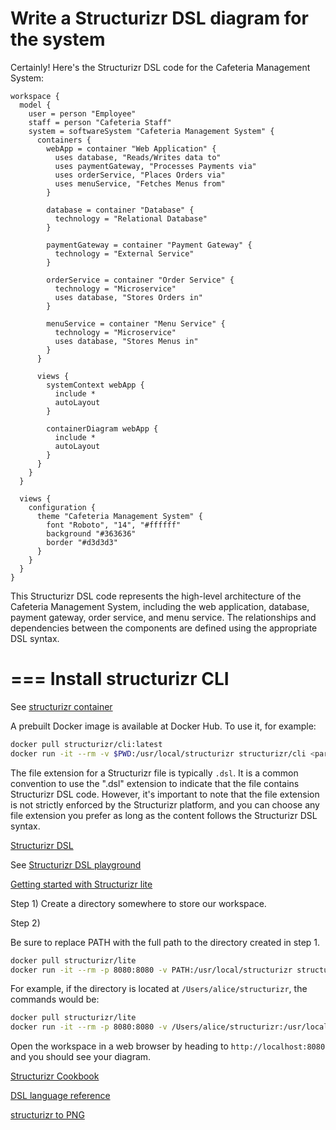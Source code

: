 Write a Structurizr DSL diagram for the system
===

Certainly! Here's the Structurizr DSL code for the Cafeteria Management System:

```
workspace {
  model {
    user = person "Employee"
    staff = person "Cafeteria Staff"
    system = softwareSystem "Cafeteria Management System" {
      containers {
        webApp = container "Web Application" {
          uses database, "Reads/Writes data to"
          uses paymentGateway, "Processes Payments via"
          uses orderService, "Places Orders via"
          uses menuService, "Fetches Menus from"
        }

        database = container "Database" {
          technology = "Relational Database"
        }

        paymentGateway = container "Payment Gateway" {
          technology = "External Service"
        }

        orderService = container "Order Service" {
          technology = "Microservice"
          uses database, "Stores Orders in"
        }

        menuService = container "Menu Service" {
          technology = "Microservice"
          uses database, "Stores Menus in"
        }
      }

      views {
        systemContext webApp {
          include *
          autoLayout
        }

        containerDiagram webApp {
          include *
          autoLayout
        }
      }
    }
  }

  views {
    configuration {
      theme "Cafeteria Management System" {
        font "Roboto", "14", "#ffffff"
        background "#363636"
        border "#d3d3d3"
      }
    }
  }
}
```

This Structurizr DSL code represents the high-level architecture of the Cafeteria Management System, including the web application, database, payment gateway, order service, and menu service. The relationships and dependencies between the components are defined using the appropriate DSL syntax.

===
Install structurizr CLI
===

See [structurizr container](https://github.com/structurizr/cli/blob/master/docs/containers.md)

A prebuilt Docker image is available at Docker Hub. To use it, for example:

```bash
docker pull structurizr/cli:latest
docker run -it --rm -v $PWD:/usr/local/structurizr structurizr/cli <parameters>
```

The file extension for a Structurizr file is typically `.dsl`. It is a common convention to use the ".dsl" extension to indicate that the file contains Structurizr DSL code. However, it's important to note that the file extension is not strictly enforced by the Structurizr platform, and you can choose any file extension you prefer as long as the content follows the Structurizr DSL syntax.

[Structurizr DSL](https://github.com/structurizr/dsl)

See [Structurizr DSL playground](https://structurizr.com/dsl)

[Getting started with Structurizr lite](https://dev.to/simonbrown/getting-started-with-structurizr-lite-27d0)

Step 1) Create a directory somewhere to store our workspace.

Step 2)

Be sure to replace PATH with the full path to the directory created in step 1.

```bash
docker pull structurizr/lite
docker run -it --rm -p 8080:8080 -v PATH:/usr/local/structurizr structurizr/lite
```

For example, if the directory is located at `/Users/alice/structurizr`, the commands would be:

```bash
docker pull structurizr/lite
docker run -it --rm -p 8080:8080 -v /Users/alice/structurizr:/usr/local/structurizr structurizr/lite
```

Open the workspace in a web browser by heading to `http://localhost:8080` and you should see your diagram.

[Structurizr Cookbook](https://github.com/structurizr/dsl/tree/master/docs/cookbook)

[DSL language reference](https://github.com/structurizr/dsl/blob/master/docs/language-reference.md)

[structurizr to PNG](https://github.com/extenda/structurizr-to-png)